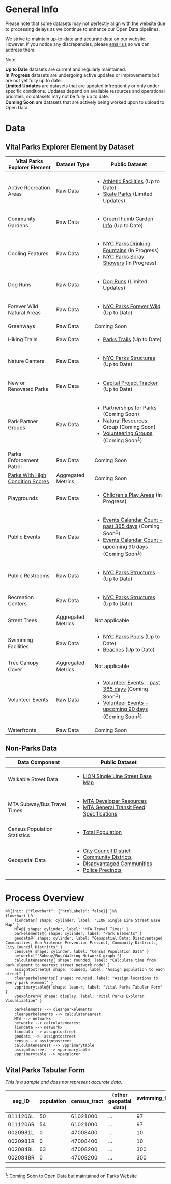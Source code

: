 # General Info
Please note that some datasets may not perfectly align with the website due to processing delays as we continue to enhance our Open Data pipelines.

We strive to maintain up-to-date and accurate data on our website. However, if you notice any discrepancies, please [email us](https://a860-openrecords.nyc.gov/) so we can address them. 

> [!NOTE]
>**Up to Date** datasets are current and regularly maintained. <br>
**In Progress** datasets are undergoing active updates or improvements but are not yet fully up to date. <br>
**Limited Updates** are datasets that are updated infrequently or only under specific conditions. Updates depend on available resources and operational priorities, so datasets may not be fully up to date. <br>
**Coming Soon** are datasets that are actively being worked upon to upload to Open Data.<br>

<!--- **Not Maintained** datasets are outdated with no active updates, though we hope to update them if resources allow. -->



# Data
## Vital Parks Explorer Element by Dataset

| Vital Parks Explorer Element | Dataset Type | Public Dataset | 
| --- | --- | --- | 
| Active Recreation Areas | Raw Data | <ul><li>[Athletic Facilities](https://data.cityofnewyork.us/dataset/Athletic-Facilities/qnem-b8re/about_data) (Up to Date)</li><li>[Skate Parks](https://data.cityofnewyork.us/City-Government/DPR_Skateparks_001/8knb-zsb6/about_data) (Limited  Updates)</li></ul>  | <ul><li>Up to Date</li><li>Limited Updates</li></ul> |
| Community Gardens | Raw Data | <ul><li>[GreenThumb Garden Info](https://data.cityofnewyork.us/dataset/GreenThumb-Garden-Info/p78i-pat6/about_data) (Up to Date)</li> | <ul><li>Up to Date</li></ul> |
| Cooling Features | Raw Data | <ul><li>[NYC Parks Drinking Fountains](https://data.cityofnewyork.us/Recreation/NYC-Parks-Drinking-Fountains/qnv7-p7a2/about_data) (In Progress) </li><li>[NYC Parks Spray Showers](https://data.cityofnewyork.us/Recreation/NYC-Parks-Spray-Showers/ckaz-6gaa/about_data) (In Progress)</li></ul> | <ul><li>In Progress</li><li>In Progress</li></ul> |
| Dog Runs | Raw Data | <ul><li>[Dog Runs](https://data.cityofnewyork.us/Recreation/Dog-Runs/hxx3-bwgv/about_data) (Limited Updates)</li></ul> |<ul><li>Limited Updates</li></ul> |
| Forever Wild Natural Areas | Raw Data | <ul><li>[NYC Parks Forever Wild](https://data.cityofnewyork.us/Environment/NYC-Parks-Forever-Wild/48va-85tp/about_data) (Up to Date)</li></ul>  | <ul><li>Limited Updates</li></ul> |
| Greenways | Raw Data | Coming Soon | <ul><li>Coming Soon</li></ul> |
| Hiking Trails | Raw Data | <ul><li>[Parks Trails](https://data.cityofnewyork.us/Environment/Parks-Trails/vjbm-hsyr/about_data) (Up to Date)</li></ul> | <ul><li>Limited Updates</li></ul> |
| Nature Centers | Raw Data | <ul><li>[NYC Parks Structures](https://data.cityofnewyork.us/dataset/NYC-Parks-Structures/n8q6-i44s/about_data) (Up to Date)</li></ul> | <ul><li>Up to Date</li></ul>|
| New or Renovated Parks | Raw Data | <ul><li>[Capital Project Tracker](https://data.cityofnewyork.us/Recreation/Capital-Project-Tracker/4hcv-tc5r/about_data) (Up to Date) </li></ul> | Up to Date 
| Park Partner Groups | Raw Data | <ul><li>Partnerships for Parks (Coming Soon)</li><li>Natural Resources Group (Coming Soon)</li><li>[Volunteering Groups](https://www.nycgovparks.org/bigapps/DPR_VolunteeringGroups_001.json) (Coming Soon<sup>[1](#myfootnote1)</sup>)</li></ul>| <ul><li>Coming Soon</li><li>Coming Soon</li></ul>|
| Parks Enforcement Patrol | Raw Data | Coming Soon | <ul><li>Coming Soon</li></ul>|
| [Parks With High Condition Scores](https://github.com/NYC-Parks/park_score) | Aggregated Metrics |Coming Soon  | Coming Soon |
| Playgrounds | Raw Data | <ul><li>[Children's Play Areas](https://data.cityofnewyork.us/Recreation/Children-s-Play-Areas-CPAs-/j55h-3upk/about_data) (In Progress)</li></ul>  | In Progress |
| Public Events | Raw Data | <ul><li>[Events Calendar Count - past 365 days](https://www.nycgovparks.org/bigapps/DPR_PastYearEventCounts_001.json) (Coming Soon<sup>[1](#myfootnote1)</sup>)</li><li>[Events Calendar Count - upcoming 90 days](https://www.nycgovparks.org/bigapps/DPR_UpcomingEventCounts_001.json) (Coming Soon<sup>[1](#myfootnote1)</sup>) </li></ul> | Coming Soon to Open Data, but dataset is maintained |
| Public Restrooms | Raw Data | <ul><li>[NYC Parks Structures](https://data.cityofnewyork.us/dataset/NYC-Parks-Structures/n8q6-i44s/about_data) (Up to Date)</li></ul> | Up to Date |
| Recreation Centers | Raw Data | <ul><li>[NYC Parks Structures](https://data.cityofnewyork.us/dataset/NYC-Parks-Structures/n8q6-i44s/about_data) (Up to Date)</li></ul> | In Progress |
| Street Trees | Aggregated Metrics | Not applicable | <ul><li>Coming Soon</li></ul> |
| Swimming Facilities | Raw Data | <ul><li>[NYC Parks Pools](https://data.cityofnewyork.us/Recreation/NYC-Parks-Pools/y5rm-wagw/about_data) (Up to Date)</li><li>[Beaches](https://data.cityofnewyork.us/dataset/Beaches/ijwa-mn2v/about_data) (Up to Date)</li></ul> | Up to Date|
| Tree Canopy Cover | Aggregated Metrics | Not applicable | <ul><li>Coming Soon</li><li>Coming Soon</li><li>Coming Soon</li></ul>|
| Volunteer Events | Raw Data | <ul><li>[Volunteer Events - past 365 days](https://www.nycgovparks.org/bigapps/DPR_Volunteer_Events_past_365_days_001.json) (Coming Soon<sup>[1](#myfootnote1)</sup>)</li><li>[Volunteer Events - upcoming 90 days](https://www.nycgovparks.org/bigapps/DPR_Volunteer_Events_upcoming_90_days_001.json) (Coming Soon<sup>[1](#myfootnote1)</sup>) </li></ul> | Coming Soon to Open Data, but dataset is maintained |
| Waterfronts | Raw Data | Coming Soon | Up to Date |

## Non-Parks Data

| Data Component  | Public Dataset | 
| --- | --- | 
| Walkable Street Data | <ul><li>[LION Single Line Street Base Map](https://www.nyc.gov/site/planning/data-maps/open-data/dwn-lion.page)</li></ul>  | <ul><li>Up to Date</li><li>Not Maintained</li></ul> |
| MTA Subway/Bus Travel Times | <ul><li>[MTA Developer Resources](https://www.mta.info/developers)</li><li>[MTA General Transit Feed Specifications](https://data.ny.gov/Transportation/MTA-General-Transit-Feed-Specification-GTFS-Static/fgm6-ccue/about_data)</li></ul> | <ul><li>Up to Date</li><li>Not Maintained</li></ul> |
| Census Population Statistics | <ul><li>[Total Population](https://data.census.gov/table/DECENNIALPL2020.P1)</li></ul> | <ul><li>Up to Date</li><li>Not Maintained</li></ul> |
| Geospatial Data | <ul><li>[City Council District](https://www.nyc.gov/site/planning/data-maps/open-data/districts-download-metadata.page)</li><li>[Community Districts](https://data.cityofnewyork.us/City-Government/2020-Community-District-Tabulation-Areas-CDTAs-/xn3r-zk6y/about_data)</li><li>[Disadvantaged Communities](https://data.ny.gov/Energy-Environment/Final-Disadvantaged-Communities-DAC-2023/2e6c-s6fp/about_data)</li><li>[Police Precincts](https://data.cityofnewyork.us/City-Government/Police-Precincts/y76i-bdw7/about_data)</li></ul> | <ul><li>Up to Date</li><li>Not Maintained</li></ul> |




# Process Overview


```mermaid
%%{init: {"flowchart": {"htmlLabels": false}} }%%
flowchart LR
    liondata@{ shape: cylinder, label: "LION Single Line Street Base Map" }
    MTA@{ shape: cylinder, label: "MTA Travel Times" }
    parkelements@{ shape: cylinder, label: "Park Elements" }
    geodata@{ shape: cylinder, label: "Geospatial Data: Disadvantaged Communities, Gun Violence Prevention Precinct, Community Districts, City Council Districts" }
    census@{ shape: cylinder, label: "Census Population Data" }
    networkx["`Subway/Bus/Walking NetworkX graph`"]
    calculatenearest@{ shape: rounded, label: "Calculate time from park element to nearest street network node" }
    assigntostreet@{ shape: rounded, label: "Assign population to each street" }
    cleanparkelements@{ shape: rounded, label: "Assign locations to every park element" }
    vpprimarytable@{ shape: lean-r, label: "Vital Parks Tabular Form" }
    vpexplorer@{ shape: display, label: "Vital Parks Explorer Visualization" }

    parkelements --> cleanparkelements
    cleanparkelements --> calculatenearest
    MTA --> networkx
    networkx --> calculatenearest 
    liondata --> networkx
    liondata --> assigntostreet
    geodata -->  assigntostreet
    census --> assigntostreet
    calculatenearest --> vpprimarytable
    assigntostreet --> vpprimarytable
    vpprimarytable --> vpexplorer

``` 

## Vital Parks Tabular Form

_This is a sample and does not represent accurate data._

| seg_ID    | population | census_tract | (other geopatial data) | swimming_facility$travel_mode:WALK (min) | swimming_facility$travel_mode:MTA (min) | (other park features) |
| ---      | ---       | --- | --- | --- | --- | --- | 
| 0111206L | 50         | 61021000 | ... | 97 | 40 | ... |  
| 0111206R | 54         | 61021000 | ... | 97 | 41 | ... |  
| 0020981L     |  0 |  47008400      | ... | 10 | 10 | ... |
| 0020981R    |  0 |  47008400       | ... | 10 | 10 | ... |
| 0020848L     |  63 |  47008200      | ... | 300 | 74 | ... |
| 0020848R    |  0 |  47008200       | ... | 300 | 73 | ... |


---

<sup><a name="myfootnote1">1</a></sup>: Coming Soon to Open Data but maintained on Parks Website
